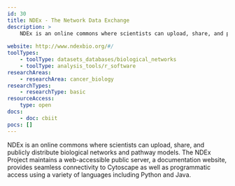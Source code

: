 ```yaml
---
id: 30
title: NDEx - The Network Data Exchange
description: >
    NDEx is an online commons where scientists can upload, share, and publicly distribute biological networks and pathway models.
    
website: http://www.ndexbio.org/#/
toolTypes:
    - toolType: datasets_databases/biological_networks
    - toolType: analysis_tools/r_software
researchAreas:
    - researchArea: cancer_biology
researchTypes:
    - researchType: basic
resourceAccess:
    type: open
docs:
    - doc: cbiit
pocs: []        
---
```

NDEx is an online commons where scientists can upload, share, and publicly distribute biological networks and pathway models. The NDEx Project maintains a web-accessible public server, a documentation website, provides seamless connectivity to Cytoscape as well as programmatic access using a variety of languages including Python and Java.
